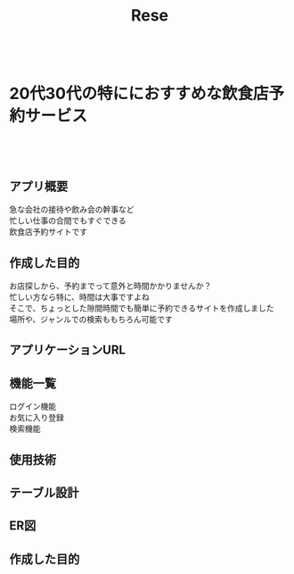 <h1 align="center">Rese<h1>
<br>
<p>20代30代の特ににおすすめな飲食店予約サービス</p>
<br>

<div align="center">

</div>

## アプリ概要
急な会社の接待や飲み会の幹事など<br>
忙しい仕事の合間でもすぐできる<br>
飲食店予約サイトです<br>

## 作成した目的
お店探しから、予約までって意外と時間かかりませんか？<br>
忙しい方なら特に、時間は大事ですよね<br>
そこで、ちょっとした隙間時間でも簡単に予約できるサイトを作成しました<br>
場所や、ジャンルでの検索ももちろん可能です<br>

## アプリケーションURL


## 機能一覧
ログイン機能<br>
お気に入り登録<br>
検索機能<br>

## 使用技術


## テーブル設計


## ER図


## 作成した目的


